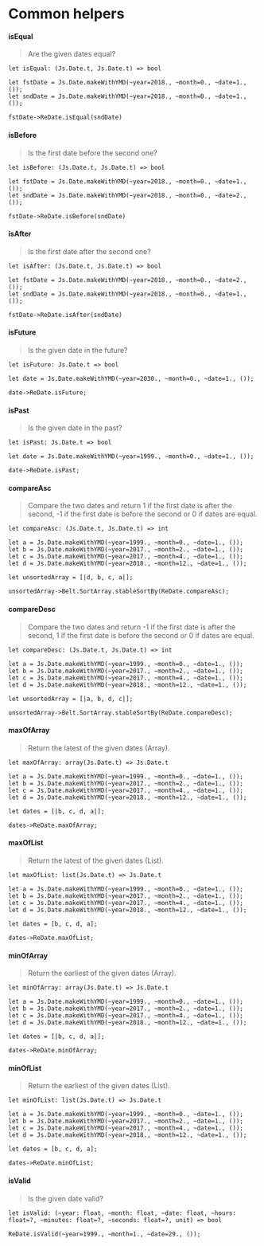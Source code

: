 # Common helpers

#### isEqual

> Are the given dates equal?

`let isEqual: (Js.Date.t, Js.Date.t) => bool`

```reason
let fstDate = Js.Date.makeWithYMD(~year=2018., ~month=0., ~date=1., ());
let sndDate = Js.Date.makeWithYMD(~year=2018., ~month=0., ~date=1., ());

fstDate->ReDate.isEqual(sndDate)
```

#### isBefore

> Is the first date before the second one?

`let isBefore: (Js.Date.t, Js.Date.t) => bool`

```reason
let fstDate = Js.Date.makeWithYMD(~year=2018., ~month=0., ~date=1., ());
let sndDate = Js.Date.makeWithYMD(~year=2018., ~month=0., ~date=2., ());

fstDate->ReDate.isBefore(sndDate)
```

#### isAfter

> Is the first date after the second one?

`let isAfter: (Js.Date.t, Js.Date.t) => bool`

```reason
let fstDate = Js.Date.makeWithYMD(~year=2018., ~month=0., ~date=2., ());
let sndDate = Js.Date.makeWithYMD(~year=2018., ~month=0., ~date=1., ());

fstDate->ReDate.isAfter(sndDate)
```

#### isFuture

> Is the given date in the future?

`let isFuture: Js.Date.t => bool`

```reason
let date = Js.Date.makeWithYMD(~year=2030., ~month=0., ~date=1., ());

date->ReDate.isFuture;
```

#### isPast

> Is the given date in the past?

`let isPast: Js.Date.t => bool`

```reason
let date = Js.Date.makeWithYMD(~year=1999., ~month=0., ~date=1., ());

date->ReDate.isPast;
```

#### compareAsc

> Compare the two dates and return 1 if the first date is after the second, -1 if the first date is before the second or 0 if dates are equal.

`let compareAsc: (Js.Date.t, Js.Date.t) => int`

```reason
let a = Js.Date.makeWithYMD(~year=1999., ~month=0., ~date=1., ());
let b = Js.Date.makeWithYMD(~year=2017., ~month=2., ~date=1., ());
let c = Js.Date.makeWithYMD(~year=2017., ~month=4., ~date=1., ());
let d = Js.Date.makeWithYMD(~year=2018., ~month=12., ~date=1., ());

let unsortedArray = [|d, b, c, a|];

unsortedArray->Belt.SortArray.stableSortBy(ReDate.compareAsc);
```

#### compareDesc

> Compare the two dates and return -1 if the first date is after the second, 1 if the first date is before the second or 0 if dates are equal.

`let compareDesc: (Js.Date.t, Js.Date.t) => int`

```reason
let a = Js.Date.makeWithYMD(~year=1999., ~month=0., ~date=1., ());
let b = Js.Date.makeWithYMD(~year=2017., ~month=2., ~date=1., ());
let c = Js.Date.makeWithYMD(~year=2017., ~month=4., ~date=1., ());
let d = Js.Date.makeWithYMD(~year=2018., ~month=12., ~date=1., ());

let unsortedArray = [|a, b, d, c|];

unsortedArray->Belt.SortArray.stableSortBy(ReDate.compareDesc);
```

#### maxOfArray

> Return the latest of the given dates (Array).

`let maxOfArray: array(Js.Date.t) => Js.Date.t`

```reason
let a = Js.Date.makeWithYMD(~year=1999., ~month=0., ~date=1., ());
let b = Js.Date.makeWithYMD(~year=2017., ~month=2., ~date=1., ());
let c = Js.Date.makeWithYMD(~year=2017., ~month=4., ~date=1., ());
let d = Js.Date.makeWithYMD(~year=2018., ~month=12., ~date=1., ());

let dates = [|b, c, d, a|];

dates->ReDate.maxOfArray;
```

#### maxOfList

> Return the latest of the given dates (List).

`let maxOfList: list(Js.Date.t) => Js.Date.t`

```reason
let a = Js.Date.makeWithYMD(~year=1999., ~month=0., ~date=1., ());
let b = Js.Date.makeWithYMD(~year=2017., ~month=2., ~date=1., ());
let c = Js.Date.makeWithYMD(~year=2017., ~month=4., ~date=1., ());
let d = Js.Date.makeWithYMD(~year=2018., ~month=12., ~date=1., ());

let dates = [b, c, d, a];

dates->ReDate.maxOfList;
```

#### minOfArray

> Return the earliest of the given dates (Array).

`let minOfArray: array(Js.Date.t) => Js.Date.t`

```reason
let a = Js.Date.makeWithYMD(~year=1999., ~month=0., ~date=1., ());
let b = Js.Date.makeWithYMD(~year=2017., ~month=2., ~date=1., ());
let c = Js.Date.makeWithYMD(~year=2017., ~month=4., ~date=1., ());
let d = Js.Date.makeWithYMD(~year=2018., ~month=12., ~date=1., ());

let dates = [|b, c, d, a|];

dates->ReDate.minOfArray;
```

#### minOfList

> Return the earliest of the given dates (List).

`let minOfList: list(Js.Date.t) => Js.Date.t`

```reason
let a = Js.Date.makeWithYMD(~year=1999., ~month=0., ~date=1., ());
let b = Js.Date.makeWithYMD(~year=2017., ~month=2., ~date=1., ());
let c = Js.Date.makeWithYMD(~year=2017., ~month=4., ~date=1., ());
let d = Js.Date.makeWithYMD(~year=2018., ~month=12., ~date=1., ());

let dates = [b, c, d, a];

dates->ReDate.minOfList;
```

#### isValid

> Is the given date valid?

`let isValid: (~year: float, ~month: float, ~date: float, ~hours: float=?, ~minutes: float=?, ~seconds: float=?, unit) => bool`

```reason
ReDate.isValid(~year=1999., ~month=1., ~date=29., ());
```
